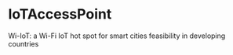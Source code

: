 # IoTAccessPoint
Wi-IoT: a Wi-Fi IoT hot spot for smart cities feasibility  in developing countries
